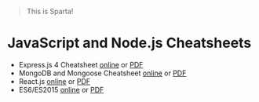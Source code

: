 > This is Sparta!

# JavaScript and Node.js Cheatsheets

* Express.js 4 Cheatsheet [online](https://github.com/azat-co/cheatsheets/tree/master/express4) or [PDF](https://github.com/azat-co/cheatsheets/tree/master/pdfs/express4-cheatsheet-webapplog.pdf)
* MongoDB and Mongoose Cheatsheet [online](https://github.com/azat-co/cheatsheets/tree/master/mongodb-mongoose) or [PDF](https://github.com/azat-co/cheatsheets/tree/master/pdfs/mongodb-cheatsheet-webapplog.pdf)
* React.js [online](https://github.com/azat-co/cheatsheets/tree/master/react) or [PDF](https://github.com/azat-co/cheatsheets/tree/master/pdfs/react-cheatsheet-webapplog.pdf)
* ES6/ES2015 [online](https://github.com/azat-co/cheatsheets/tree/master/es6) or [PDF](https://github.com/azat-co/cheatsheets/tree/master/pdfs/es6-cheatsheet-webapplog.pdf)
